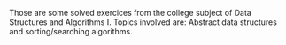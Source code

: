 Those are some solved exercices from the college subject of Data Structures and Algorithms I. Topics involved are: Abstract data structures and sorting/searching algorithms.
